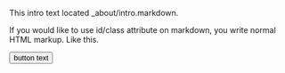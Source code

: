 This intro text located _about/intro.markdown.

<p class="alert">If you would like to use id/class attribute on markdown, you write normal HTML markup. Like this.</p>

<button class="btn btn-inverse btn-mini icon-ok"> button text</button>
